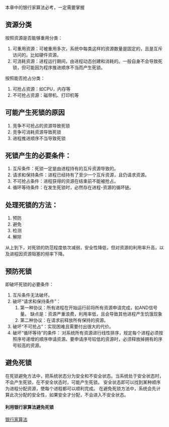 本章中的银行家算法必考，一定需要掌握
## 资源分类
按照资源是否能够重用分类：
1. 可重用资源：可被重用多次，系统中每类这样的资源数量是固定的，且是互斥访问的。比如硬件资源。
2. 可消耗资源：进程运行期间，由进程动态创建和消耗的。一般自身不会导致死锁，但可能因为程序推进顺序不当而产生死锁。

按照能否抢占分类：
1. 可抢占资源：如CPU，内存等
2. 不可抢占资源：磁带机、打印机等

## 可能产生死锁的原因
1. 竞争不可抢占的资源导致死锁
2. 竞争可消耗资源导致死锁
3. 进程推进顺序不当导致死锁

## 死锁产生的必要条件：
1. 互斥条件：死锁一定是由进程持有的互斥资源导致的。
2. 请求和保持条件：进程已经持有了至少一个互斥资源，且仍请求资源。
3. 不可抢占条件：进程获得的资源在结束前不能被抢占。
4. 循环等待条件：在发生死锁时，必然存在进程-资源的循环链。

## 处理死锁的方法：
1. 预防
2. 避免
3. 检测
4. 解除

从上到下，对死锁的防范程度依次减弱，安全性降低，但对资源的利用率升高，以及进程因资源阻塞的频率下降。

## 预防死锁
即破坏死锁的必要条件：
1. 互斥条件无法破坏。
2. 破坏“请求和保持条件”：
    1. 第一种协议：所有进程在开始运行前将所有资源申请完成，如AND信号量。
    缺点是：资源严重浪费，利用率低，且会导致其他进程产生饥饿现象
    2. 第二种协议：在请求前释放所有保持的资源。
3. 破坏“不可抢占”：实现困难且需要付出很大的代价。
4. 破坏“循环等待”的条件：
对系统所有资源进行线性排序，规定每个进程必须按照序号递增的顺序申请资源。要申请序号较低的资源时，必须释放掉拥有的序号较高的资源。

## 避免死锁
在死锁避免方法中，把系统状态分为安全和不安全状态。当系统处于安全状态时，不会产生死锁，在不安全状态时，可能产生死锁。
安全状态即可以找到某种顺序为进程分配资源，使每个进程都可以顺利完成。
在避免死锁方法中，系统会先计算此次分配的安全性，如果安全才分配，不会进入不安全状态。
#### 利用银行家算法避免死锁
[银行家算法](https://www.cnblogs.com/wkfvawl/p/11929508.html)